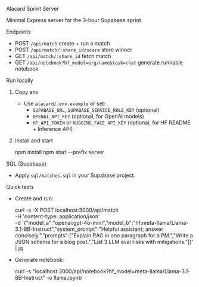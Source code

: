 Alacard Sprint Server

Minimal Express server for the 3-hour Supabase sprint.

Endpoints

- POST `/api/match` create + run a match
- POST `/api/match/:share_id/score` store winner
- GET  `/api/match/:share_id` fetch match
- GET  `/api/notebook?hf_model=org/name&task=chat` generate runnable notebook

Run locally

1) Copy env

   - Use `alacard/.env.example` or set:
     - `SUPABASE_URL`, `SUPABASE_SERVICE_ROLE_KEY` (optional)
     - `OPENAI_API_KEY` (optional, for OpenAI models)
     - `HF_API_TOKEN` or `HUGGING_FACE_API_KEY` (optional, for HF README + Inference API)

2) Install and start

   npm install
   npm start --prefix server

SQL (Supabase)

- Apply `sql/matches.sql` in your Supabase project.

Quick tests

- Create and run:

  curl -s -X POST localhost:3000/api/match \
    -H 'content-type: application/json' \
    -d '{"model_a":"openai:gpt-4o-mini","model_b":"hf:meta-llama/Llama-3.1-8B-Instruct","system_prompt":"Helpful assistant; answer concisely.","prompts":["Explain RAG in one paragraph for a PM.","Write a JSON schema for a blog post.","List 3 LLM eval risks with mitigations."]}' | jq

- Generate notebook:

  curl -s "localhost:3000/api/notebook?hf_model=meta-llama/Llama-3.1-8B-Instruct" -o llama.ipynb

